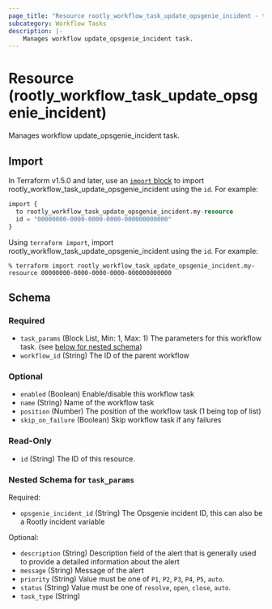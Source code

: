 ```yaml
---
page_title: "Resource rootly_workflow_task_update_opsgenie_incident - terraform-provider-rootly"
subcategory: Workflow Tasks
description: |-
    Manages workflow update_opsgenie_incident task.
---
```


# Resource (rootly_workflow_task_update_opsgenie_incident)

Manages workflow update_opsgenie_incident task.



## Import

In Terraform v1.5.0 and later, use an [`import` block](https://developer.hashicorp.com/terraform/language/import) to import rootly_workflow_task_update_opsgenie_incident using the `id`. For example:

```terraform
import {
  to rootly_workflow_task_update_opsgenie_incident.my-resource
  id = "00000000-0000-0000-0000-000000000000"
}
```

Using `terraform import`, import rootly_workflow_task_update_opsgenie_incident using the `id`. For example:

```console
% terraform import rootly_workflow_task_update_opsgenie_incident.my-resource 00000000-0000-0000-0000-000000000000
```

<!-- schema generated by tfplugindocs -->
## Schema

### Required

- `task_params` (Block List, Min: 1, Max: 1) The parameters for this workflow task. (see [below for nested schema](#nestedblock--task_params))
- `workflow_id` (String) The ID of the parent workflow

### Optional

- `enabled` (Boolean) Enable/disable this workflow task
- `name` (String) Name of the workflow task
- `position` (Number) The position of the workflow task (1 being top of list)
- `skip_on_failure` (Boolean) Skip workflow task if any failures

### Read-Only

- `id` (String) The ID of this resource.

<a id="nestedblock--task_params"></a>
### Nested Schema for `task_params`

Required:

- `opsgenie_incident_id` (String) The Opsgenie incident ID, this can also be a Rootly incident variable

Optional:

- `description` (String) Description field of the alert that is generally used to provide a detailed information about the alert
- `message` (String) Message of the alert
- `priority` (String) Value must be one of `P1`, `P2`, `P3`, `P4`, `P5`, `auto`.
- `status` (String) Value must be one of `resolve`, `open`, `close`, `auto`.
- `task_type` (String)
